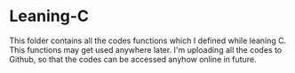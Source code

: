 # Leaning-C
This folder contains all the codes functions which I defined while leaning C. This functions may get used anywhere later. I'm uploading all the codes to Github, so that the codes can be accessed anyhow online in future. 
